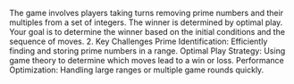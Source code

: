 The game involves players taking turns removing prime numbers and their multiples from a set of integers. The winner is determined by optimal play.
Your goal is to determine the winner based on the initial conditions and the sequence of moves.
2. Key Challenges
Prime Identification: Efficiently finding and storing prime numbers in a range.
Optimal Play Strategy: Using game theory to determine which moves lead to a win or loss.
Performance Optimization: Handling large ranges or multiple game rounds quickly.
